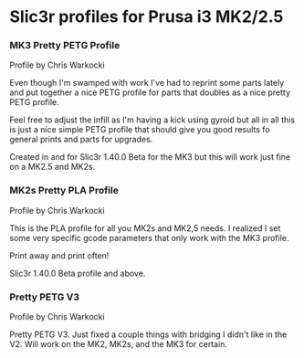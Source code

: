 # Slic3r profiles for Prusa i3 MK2/2.5

### MK3 Pretty PETG Profile
Profile by Chris Warkocki

Even though I'm swamped with work I've had to reprint some parts lately and put together a nice PETG profile for parts that doubles as a nice pretty PETG profile.

Feel free to adjust the infill as I'm having a kick using gyroid but all in all this is just a nice simple PETG profile that should give you good results fo general prints and parts for upgrades.

Created in and for Slic3r 1.40.0 Beta for the MK3 but this will work just fine on a MK2.5 and MK2s.
### MK2s Pretty PLA Profile
Profile by Chris Warkocki

This is the PLA profile for all you MK2s and MK2,5 needs. I realized I set some very specific gcode parameters that only work with the MK3 profile.

Print away and print often!

Slic3r 1.40.0 Beta profile and above.

### Pretty PETG V3
Profile by Chris Warkocki

Pretty PETG V3. Just fixed a couple things with bridging I didn't like in the V2. Will work on the MK2, MK2s, and the MK3 for certain.